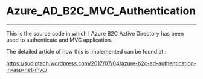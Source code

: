 # Azure_AD_B2C_MVC_Authentication
-----------------------------------

This is the source code in which I Azure B2C Aztive Directory has been used to authenticate and MVC application. 

The detailed article of how this is implemented can be found at : 

<a href="https://sudiptach.wordpress.com/2017/07/04/azure-b2c-ad-authentication-in-asp-net-mvc/" target="_blank">
https://sudiptach.wordpress.com/2017/07/04/azure-b2c-ad-authentication-in-asp-net-mvc/
</a>
